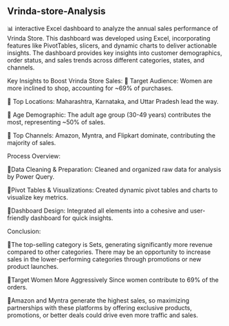 ## Vrinda-store-Analysis

📊 interactive Excel dashboard to analyze the annual sales performance of Vrinda Store. This dashboard was developed using Excel, incorporating features like PivotTables, slicers, and dynamic charts to deliver actionable insights. The dashboard provides key insights into customer demographics, order status, and sales trends across different categories, states, and channels.

Key Insights to Boost Vrinda Store Sales:
🔹 Target Audience: Women are more inclined to shop, accounting for ~69% of purchases.

🔹 Top Locations: Maharashtra, Karnataka, and Uttar Pradesh lead the way.

🔹 Age Demographic: The adult age group (30-49 years) contributes the most, representing ~50% of sales.

🔹 Top Channels: Amazon, Myntra, and Flipkart dominate, contributing the majority of sales.

Process Overview:

🔹Data Cleaning & Preparation: Cleaned and organized raw data for analysis by Power Query.

🔹Pivot Tables & Visualizations: Created dynamic pivot tables and charts to visualize key metrics.

🔹Dashboard Design: Integrated all elements into a cohesive and user-friendly dashboard for quick insights.

Conclusion:

 🔹The top-selling category is Sets, generating significantly more revenue  compared to other categories. There may be an opportunity to increase  sales in the lower-performing categories through promotions or new  product launches.
 
 🔹Target Women More Aggressively Since women contribute to 69% of the  orders.
 
 🔹Amazon and Myntra generate the highest sales, so maximizing partnerships  with these platforms by offering exclusive products, promotions, or better  deals could drive even more traffic and sales.

